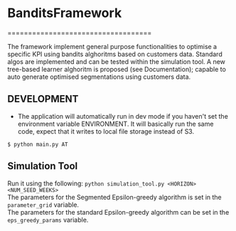 # BanditsFramework
===================================

The framework implement general purpose functionalities to optimise a specific KPI using bandits alghoritms based on customers data.
Standard algos are implemented and can be tested within the simulation tool. 
A new tree-based learner alghoritm is proposed (see Documentation); capable to auto generate optimised 
segmentations using customers data.

## DEVELOPMENT

* The application will automatically run in dev mode if you haven't set the environment variable ENVIRONMENT. It will basically run the same code, expect that it writes to local file storage instead of S3.

``` shell
$ python main.py AT
```

## Simulation Tool

Run it using the following: `python simulation_tool.py <HORIZON> <NUM_SEED_WEEKS>`  
The parameters for the Segmented Epsilon-greedy algorithm is set in the `parameter_grid` variable.  
The parameters for the standard Epsilon-greedy algorithm can be set in the `eps_greedy_params` variable.  

